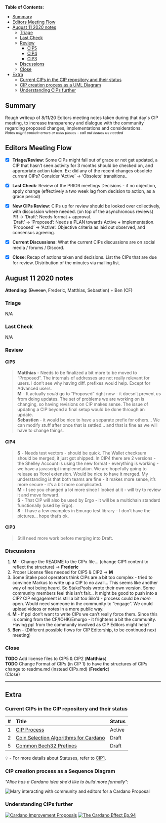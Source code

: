  **Table of Contents:** 

- [Summary](#summary)
- [Editors Meeting Flow](#editors-meeting-flow)
- [August 11 2020 notes](#-11-2020-notes)
  * [Triage](#triage)
  * [Last Check](#last-check)
  * [Review](#review)
      + [CIP5](#cip5)
      + [CIP4](#cip4)
      + [CIP3](#cip3)
  * [Discussions](#discussions)
  * [Close](#close)
- [Extra](#extra)
  * [Current CIPs in the CIP repository and their status](#current-cips-in-the-cip-repository-and-their-status)
  * [CIP creation process as a UML Diagram](#cip-creation-process-as-a-uml-diagram)
  * [Understanding CIPs further](#understanding-cips-further)
## Summary

Rough writeup of 8/11/20 Editors meeting notes taken during that day's CIP meeting, to increase transparency and dialogue with the community regarding proposed changes, implementations and considerations.  
<sub>_Notes might contain errors or miss pieces - call out issues as needed_
</sub>


## Editors Meeting Flow
- [x] **Triage/Review**: Some CIPs might fall out of grace or not get updated, a CIP that hasn’t seen activity for 3 months should be checked on, and appropriate action taken. Ex: did any of the recent changes obsolete current CIPs? Consider ‘Active’ -> ‘Obsolete’ transitions..
- [x] **Last Check**: Review of the PRIOR meetings Decisions  - if no objection, apply change (effectively a two week lag from decision to action, as a grace period)
- [x] **New CIPs Review**: CIPs up for review should be looked over collectively, with discussion where needed. (on top of the asynchronous reviews)  
PR -> ‘Draft’: Needs format + approval.  
‘Draft’ -> ‘Proposed’: Needs a PLAN towards Active + implementation.  
‘Proposed’ -> ‘Active’:  Objective criteria as laid out observed, and consensus agreeing.   
- [x] **Current Discussions**: What the current CIPs discussions are on social media / forums / Discord.
- [x] **Close**: Recap of actions taken and decisions. List the CIPs that are due for review.  Distribution of the minutes via mailing list.



## August 11 2020 notes


**Attending**: (~~Duncan~~, Frederic, Matthias, Sebastien) + Ben (CF)



### Triage
N/A

### Last Check
N/A

### Review  
#### CIP5
> **Matthias** - Needs to be finalized a bit more to be moved to “Proposed”. The internals of addresses are not really relevant for users. I don’t see why having diff. prefixes would help. Except for Advanced users.  
> **M** - It actually *could* go to “Proposed” right now  - it doesn’t prevent us from doing updates. The set of problems we are working on is changing, so having revisions on CIP makes sense. The issue of updating a CIP beyond a final setup would be done through an update.   
> **Sebastien** - it would be nice to have a separate prefix for others… We can modify stuff after once that is settled… and that is fine as we will have to change things.   

#### CIP4
> **S** - Needs test vectors - should be quick. The Wallet checksum should be merged, it just got shipped.
In CIP4 there are 2 versions - the Shelley Account is using the new format - everything is working - we have a javascript inmplemetation. We are hopefully going to release as Yoroi extension. Would be nice to have it merged. My understanding is that both teams are fine - it makes more sense, it’s more secure - it’s a bit more complicated.  
> **M** - I see you changed a lot more since I looked at it - will try to review it and move forward.  
> **S** - That CIP will also be used by Ergo - it will be a multichain standard functionally (used by Ergo).   
> **S** - I have a few examples in Emurgo test library - I don’t have the pictures… hope that’s ok.   
#### CIP3
> Still need more work before merging into Draft.

### Discussions 
1. **M** - Change the README to the CIPx file… (change CIP1 content to reflect the structure) -> **Frederic**  
2. Proper License files needed for CIP5 & CIP2 -> **M**  
3. Some Stake pool operators think CIPs are a bit too complex - tried to convince Markus to write up a CIP to no avail... This seems like another way of not being heard. So StakePools wrote their own version. Some community members feel this isn’t fair… It might be good to push into a CIP? CIP engagement is still a bit too Silo’d  -  process could be *more* open. Would need someone in the community to “engage”. We could upload videos or notes in a more public way.  
4. **M** - If ppl don’t want to write CIPs we can’t really force them. Since this is coming from the CF/IOHK/Emurgo - it frightens a bit the community. Having ppl from the community involved as CIP Editors might help?  
5. **Ben** - (Different possible flows for CIP Editorship, to be continued next meeting)  

### Close
**TODO** Add license files to CIP5 & CIP2 (**Matthias**)  
**TODO** Change Format of CIPs (in CIP 1) to have the structures of CIPs change to readme.md (instead CIPx.md) (**Frederic**)  
(Close) 

---
## Extra

### Current CIPs in the CIP repository and their status 


|#              |Title            | Status               |
| ----------------- |:----------------|:-------------------- |
| 1                 | [CIP Process](https://github.com/cardano-foundation/CIPs/tree/master/CIP-0001)     | Active   |
| 2                 | [Coin Selection Algorithms for Cardano](https://github.com/cardano-foundation/CIPs/tree/master/CIP-0002) | Draft   |
| 5                 | [Common Bech32 Prefixes](https://github.com/cardano-foundation/CIPs/tree/master/CIP-0005)                | Draft   |


:bulb: -  For more details about Statuses, refer to [CIP1](https://github.com/cardano-foundation/CIPs/tree/master/CIP-0001).


### CIP creation process as a Sequence Diagram

_"Alice has a Cardano idea she'd like to build more formally":_


![Mary interacting with community and editors for a Cardano Proposal](./sequence_diagram.png?raw=true "sequence_diagram.png")

### Understanding CIPs further


[![Cardano Improvement Proposals](https://img.youtube.com/vi/q7U10EfqXJw/0.jpg)](https://www.youtube.com/watch?v=q7U10EfqXJw)
[![The Cardano Effect Ep.94](https://img.youtube.com/vi/dnw7k7VKVyo/0.jpg)](https://www.youtube.com/watch?v=dnw7k7VKVyo)
